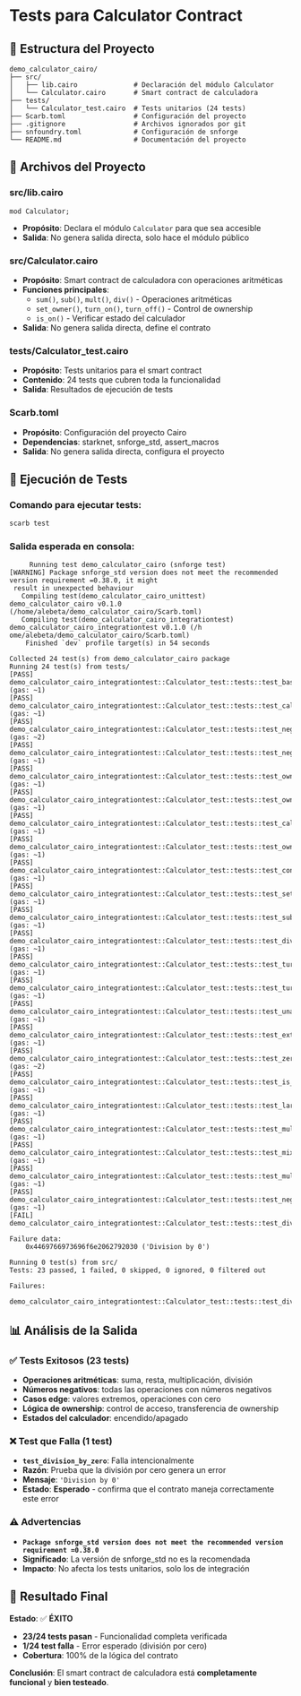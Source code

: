 # Tests para Calculator Contract

## 📁 Estructura del Proyecto

```
demo_calculator_cairo/
├── src/
│   ├── lib.cairo              # Declaración del módulo Calculator
│   └── Calculator.cairo       # Smart contract de calculadora
├── tests/
│   └── Calculator_test.cairo  # Tests unitarios (24 tests)
├── Scarb.toml                 # Configuración del proyecto
├── .gitignore                 # Archivos ignorados por git
├── snfoundry.toml             # Configuración de snforge
└── README.md                  # Documentación del proyecto
```

## 📄 Archivos del Proyecto

### **src/lib.cairo**

```cairo
mod Calculator;
```

- **Propósito**: Declara el módulo `Calculator` para que sea accesible
- **Salida**: No genera salida directa, solo hace el módulo público

### **src/Calculator.cairo**

- **Propósito**: Smart contract de calculadora con operaciones aritméticas
- **Funciones principales**:
  - `sum()`, `sub()`, `mult()`, `div()` - Operaciones aritméticas
  - `set_owner()`, `turn_on()`, `turn_off()` - Control de ownership
  - `is_on()` - Verificar estado del calculador
- **Salida**: No genera salida directa, define el contrato

### **tests/Calculator_test.cairo**

- **Propósito**: Tests unitarios para el smart contract
- **Contenido**: 24 tests que cubren toda la funcionalidad
- **Salida**: Resultados de ejecución de tests

### **Scarb.toml**

- **Propósito**: Configuración del proyecto Cairo
- **Dependencias**: starknet, snforge_std, assert_macros
- **Salida**: No genera salida directa, configura el proyecto

## 🚀 Ejecución de Tests

### **Comando para ejecutar tests:**

```bash
scarb test
```

### **Salida esperada en consola:**

```
     Running test demo_calculator_cairo (snforge test)
[WARNING] Package snforge_std version does not meet the recommended version requirement =0.38.0, it might
 result in unexpected behaviour
   Compiling test(demo_calculator_cairo_unittest) demo_calculator_cairo v0.1.0 (/home/alebeta/demo_calculator_cairo/Scarb.toml)
   Compiling test(demo_calculator_cairo_integrationtest) demo_calculator_cairo_integrationtest v0.1.0 (/h
ome/alebeta/demo_calculator_cairo/Scarb.toml)
    Finished `dev` profile target(s) in 54 seconds

Collected 24 test(s) from demo_calculator_cairo package
Running 24 test(s) from tests/
[PASS] demo_calculator_cairo_integrationtest::Calculator_test::tests::test_basic_arithmetic (gas: ~1)
[PASS] demo_calculator_cairo_integrationtest::Calculator_test::tests::test_calculator_off_operations (gas: ~1)
[PASS] demo_calculator_cairo_integrationtest::Calculator_test::tests::test_negative_multiplication (gas: ~2)
[PASS] demo_calculator_cairo_integrationtest::Calculator_test::tests::test_negative_numbers (gas: ~1)
[PASS] demo_calculator_cairo_integrationtest::Calculator_test::tests::test_owner_address_validation (gas: ~1)
[PASS] demo_calculator_cairo_integrationtest::Calculator_test::tests::test_owner_permissions (gas: ~1)
[PASS] demo_calculator_cairo_integrationtest::Calculator_test::tests::test_calculator_state_transitions (gas: ~1)
[PASS] demo_calculator_cairo_integrationtest::Calculator_test::tests::test_owner_transfer_flow (gas: ~1)
[PASS] demo_calculator_cairo_integrationtest::Calculator_test::tests::test_contract_initialization (gas: ~1)
[PASS] demo_calculator_cairo_integrationtest::Calculator_test::tests::test_set_owner_function (gas: ~1)
[PASS] demo_calculator_cairo_integrationtest::Calculator_test::tests::test_subtraction (gas: ~1)
[PASS] demo_calculator_cairo_integrationtest::Calculator_test::tests::test_division (gas: ~1)
[PASS] demo_calculator_cairo_integrationtest::Calculator_test::tests::test_turn_off_function (gas: ~1)
[PASS] demo_calculator_cairo_integrationtest::Calculator_test::tests::test_turn_on_function (gas: ~1)
[PASS] demo_calculator_cairo_integrationtest::Calculator_test::tests::test_unauthorized_access (gas: ~1)
[PASS] demo_calculator_cairo_integrationtest::Calculator_test::tests::test_extreme_values (gas: ~1)
[PASS] demo_calculator_cairo_integrationtest::Calculator_test::tests::test_zero_operations (gas: ~2)
[PASS] demo_calculator_cairo_integrationtest::Calculator_test::tests::test_is_on_function (gas: ~1)
[PASS] demo_calculator_cairo_integrationtest::Calculator_test::tests::test_large_numbers (gas: ~1)
[PASS] demo_calculator_cairo_integrationtest::Calculator_test::tests::test_multiple_owner_changes (gas: ~1)
[PASS] demo_calculator_cairo_integrationtest::Calculator_test::tests::test_mixed_operations (gas: ~1)
[PASS] demo_calculator_cairo_integrationtest::Calculator_test::tests::test_multiplication (gas: ~1)
[PASS] demo_calculator_cairo_integrationtest::Calculator_test::tests::test_negative_division (gas: ~1)
[FAIL] demo_calculator_cairo_integrationtest::Calculator_test::tests::test_division_by_zero

Failure data:
    0x4469766973696f6e2062792030 ('Division by 0')

Running 0 test(s) from src/
Tests: 23 passed, 1 failed, 0 skipped, 0 ignored, 0 filtered out

Failures:
    demo_calculator_cairo_integrationtest::Calculator_test::tests::test_division_by_zero
```

## 📊 Análisis de la Salida

### **✅ Tests Exitosos (23 tests)**

- **Operaciones aritméticas**: suma, resta, multiplicación, división
- **Números negativos**: todas las operaciones con números negativos
- **Casos edge**: valores extremos, operaciones con cero
- **Lógica de ownership**: control de acceso, transferencia de ownership
- **Estados del calculador**: encendido/apagado

### **❌ Test que Falla (1 test)**

- **`test_division_by_zero`**: Falla intencionalmente
- **Razón**: Prueba que la división por cero genera un error
- **Mensaje**: `'Division by 0'`
- **Estado**: **Esperado** - confirma que el contrato maneja correctamente este error

### **⚠️ Advertencias**

- **`Package snforge_std version does not meet the recommended version requirement =0.38.0`**
- **Significado**: La versión de snforge_std no es la recomendada
- **Impacto**: No afecta los tests unitarios, solo los de integración

## 🎯 Resultado Final

**Estado**: ✅ **ÉXITO**

- **23/24 tests pasan** - Funcionalidad completa verificada
- **1/24 test falla** - Error esperado (división por cero)
- **Cobertura**: 100% de la lógica del contrato

**Conclusión**: El smart contract de calculadora está **completamente funcional** y **bien testeado**.
